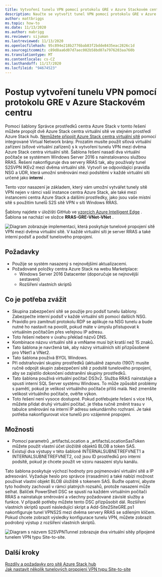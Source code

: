 ```yaml
---
title: Vytvoření tunelu VPN pomocí protokolu GRE v Azure Stackovém centru
description: Naučte se vytvořit tunel VPN pomocí protokolu GRE v Azure Stack hub.
author: mattbriggs
ms.topic: how-to
ms.date: 11/13/2020
ms.author: mabrigg
ms.reviewer: sijuman
ms.lastreviewed: 11/13/2020
ms.openlocfilehash: 95c894e218b2776bab83f2bdde8435eac2826c1d
ms.sourcegitcommit: c89d8aa6d07d7aec002b58bd07a7976203aa760b
ms.translationtype: MT
ms.contentlocale: cs-CZ
ms.lasthandoff: 11/17/2020
ms.locfileid: "94674523"
---
```

# <a name="how-to-create-a-vpn-tunnel-using-gre-in-azure-stack-hub"></a>Postup vytvoření tunelu VPN pomocí protokolu GRE v Azure Stackovém centru

Pomocí šablony Správce prostředků centra Azure Stack v tomto řešení můžete propojit dvě Azure Stack centra virtuální sítě ve stejném prostředí Azure Stack hub. [Nemůžete připojit Azure Stack centra virtuální sítě](./azure-stack-network-differences.md) pomocí integrované Virtual Network brány. Prozatím musíte použít síťová virtuální zařízení (síťové virtuální zařízení) s k vytvoření tunelu VPN mezi dvěma Azure Stack centra virtuální sítě. Šablona řešení nasadí dva virtuální počítače se systémem Windows Server 2016 s nainstalovanou službou RRAS. Řešení nakonfiguruje dva servery RRAS tak, aby používaly tunel S2SVPN IKEv2 mezi dvěma virtuální sítě. Vytvoří se odpovídající pravidla NSG a UDR, která umožní směrování mezi podsítěmi v každé virtuální síti určené jako **interní** . 

Tento vzor nasazení je základem, který vám umožní vytvářet tunely sítě VPN nejen v rámci vaší instance centra Azure Stack, ale také mezi instancemi centra Azure Stack a dalšími prostředky, jako jsou vaše místní sítě s použitím tunelů S2S sítě VPN v síti Windows RRAS.

Šablony najdete v úložišti GitHub ve [vzorcích Azure Intelligent Edge](https://github.com/Azure-Samples/azure-intelligent-edge-patterns) . Šablona se nachází ve složce **RRAS-GRE-VNet-VNet** . 

![Diagram zobrazuje implementaci, která poskytuje tunelové propojení sítě VPN mezi dvěma virtuální sítě. V každé virtuální síti je server RRAS a také interní podsíť a podsíť tunelového propojení.](./media/azure-stack-network-howto-vpn-tunnel-gre/overview.png)

## <a name="requirements"></a>Požadavky

- Použije se systém nasazený s nejnovějšími aktualizacemi. 
- Požadované položky centra Azure Stack na webu Marketplace:
    -  Windows Server 2016 Datacenter (doporučuje se nejnovější sestavení)
    -  Rozšíření vlastních skriptů

## <a name="things-to-consider"></a>Co je potřeba zvážit

- Skupina zabezpečení sítě se použije pro podsíť tunelu šablony. Zabezpečte interní podsíť v každé virtuální síti pomocí dalších NSG.
- Pravidlo pro zamítnutí protokolu RDP se aplikuje na NSG tunelu a bude nutné ho nastavit na povolit, pokud máte v úmyslu přistupovat k virtuálním počítačům přes veřejnou IP adresu.
- Toto řešení nebere v úvahu překlad názvů DNS.
- Kombinace názvu virtuální sítě a vmName musí být kratší než 15 znaků.
- Tato šablona je navržená tak, aby názvy virtuálních sítí přizpůsobené pro VNet1 a VNet2.
- Tato šablona používá BYOL Windows.
- Při odstraňování skupiny prostředků (aktuálně zapnuto (1907) musíte ručně odpojit skupin zabezpečení sítě z podsítě tunelového propojení, aby se zajistilo dokončení odstranění skupiny prostředků.
- Tato šablona používá virtuální počítač DS3v2. Služba RRAS nainstaluje a spustí interní SQL Server systému Windows. To může způsobit problémy s pamětí, pokud je velikost virtuálního počítače příliš malá. Než zmenšíte velikost virtuálního počítače, ověřte výkon.
- Toto řešení není vysoce dostupné. Pokud potřebujete řešení s více HA, můžete přidat druhý virtuální počítač. je třeba ručně změnit trasu v tabulce směrování na interní IP adresu sekundárního rozhraní. Je také potřeba nakonfigurovat více tunelů pro vzájemné propojení.

## <a name="options"></a>Možnosti

- Pomocí parametrů _artifactsLocation a _artifactsLocationSasToken můžete použít vlastní účet úložiště objektů BLOB a token SAS.
- Existují dva výstupy v této šabloně INTERNALSUBNETREFVNET1 a INTERNALSUBNETREFVNET2, což jsou ID prostředků pro interní podsítě, pokud je chcete použít ve vzoru nasazení stylu kanálu.

Tato šablona poskytuje výchozí hodnoty pro pojmenování virtuální sítě a IP adresování. Vyžaduje heslo pro správce (rrasadmin) a také nabízí možnost používat vlastní objekt BLOB úložiště s tokenem SAS. Buďte opatrní, abyste tyto hodnoty zachovali v rámci platných rozsahů, protože nasazení může selhat. Balíček PowerShell DSC se spustí na každém virtuálním počítači RRAS a nainstaluje směrování a všechny požadované závislé služby a funkce. V případě potřeby můžete tento DSC přizpůsobit dál. Rozšíření vlastních skriptů spustí následující skript a Add-Site2SiteGRE.ps1 nakonfiguruje tunel VPNS2S mezi dvěma servery RRAS se sdíleným klíčem. Pokud chcete zobrazit výsledky konfigurace tunelu VPN, můžete zobrazit podrobný výstup z rozšíření vlastních skriptů.

![Diagram s názvem S2SVPNTunnel zobrazuje dva virtuální sítěy připojené tunelem VPN typu Site-to-site.](./media/azure-stack-network-howto-vpn-tunnel-gre/s2svpntunnel.svg)

## <a name="next-steps"></a>Další kroky

[Rozdíly a požadavky pro sítě Azure Stack hub](azure-stack-network-differences.md)  
[Jak nastavit několik tunelových propojení VPN typu Site-to-site](network-howto-vpn-tunnel.md)
